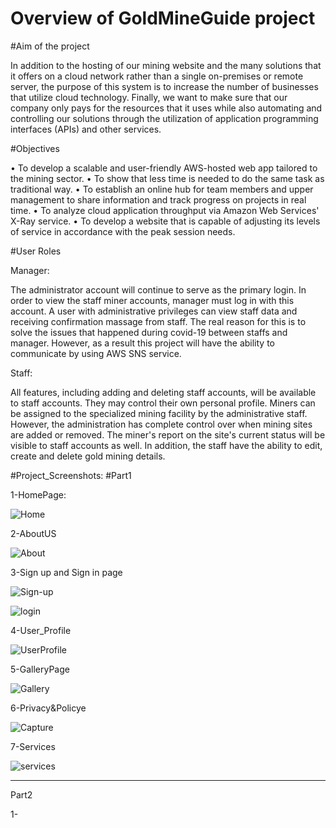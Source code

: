 # Overview of GoldMineGuide project

#Aim of the project

In addition to the hosting of our mining website and the many solutions that it offers on a cloud 
network rather than a single on-premises or remote server, the purpose of this system is to 
increase the number of businesses that utilize cloud technology. Finally, we want to make sure 
that our company only pays for the resources that it uses while also automating and controlling 
our solutions through the utilization of application programming interfaces (APIs) and other 
services.

#Objectives 

• To develop a scalable and user-friendly AWS-hosted web app tailored to the mining 
sector.
• To show that less time is needed to do the same task as traditional way.
• To establish an online hub for team members and upper management to share 
information and track progress on projects in real time.
• To analyze cloud application throughput via Amazon Web Services' X-Ray service. 
• To develop a website that is capable of adjusting its levels of service in accordance with 
the peak session needs.

#User Roles 

Manager:

The administrator account will continue to serve as the primary login. In order to view the staff 
miner accounts, manager must log in with this account. A user with administrative privileges 
can view staff data and receiving confirmation massage from staff. The real reason for this is 
to solve the issues that happened during covid-19 between staffs and manager. However, as a 
result this project will have the ability to communicate by using AWS SNS service. 

Staff:

All features, including adding and deleting staff accounts, will be available to staff accounts. 
They may control their own personal profile. Miners can be assigned to the specialized mining 
facility by the administrative staff. However, the administration has complete control over 
when mining sites are added or removed. The miner's report on the site's current status will be 
visible to staff accounts as well. In addition, the staff have the ability to edit, create and delete 
gold mining details. 

#Project_Screenshots:
#Part1

1-HomePage:

![Home](https://github.com/Ozy2022/GoldMineGuide/assets/96604157/89e1ab66-23f4-4c54-b396-447224ddae83)

2-AboutUS

![About](https://github.com/Ozy2022/GoldMineGuide/assets/96604157/9f56e565-e16e-48f1-9a23-5563f8be6aa7)

3-Sign up and Sign in page

![Sign-up](https://github.com/Ozy2022/GoldMineGuide/assets/96604157/50d9a220-b76f-4d7b-afd2-43504a468c6b)

![login](https://github.com/Ozy2022/GoldMineGuide/assets/96604157/27c61175-70c1-44c1-8c60-b58d972965d2)


4-User_Profile

![UserProfile](https://github.com/Ozy2022/GoldMineGuide/assets/96604157/f5d87b20-3b57-481d-ad7f-eb2663cccfa4)

5-GalleryPage

![Gallery](https://github.com/Ozy2022/GoldMineGuide/assets/96604157/4be086e2-9bc8-4488-aa57-029f3cb0614d)

6-Privacy&Policye

![Capture](https://github.com/Ozy2022/GoldMineGuide/assets/96604157/e94639d8-04cd-467e-8651-a75981ce1785)

7-Services

![services](https://github.com/Ozy2022/GoldMineGuide/assets/96604157/6a483709-7ead-4531-bebe-bcd71673099c)

------------------------------------------------------------------------------------------------------------------------

Part2

1-



